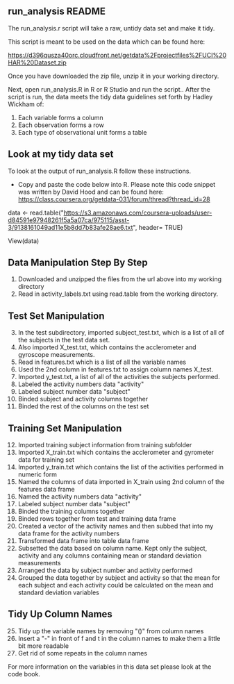 ## run_analysis README

The run_analysis.r script will take a raw, untidy data set and make it tidy.

This script is meant to be used on the data which can be found here:

https://d396qusza40orc.cloudfront.net/getdata%2Fprojectfiles%2FUCI%20HAR%20Dataset.zip

Once you have downloaded the zip file, unzip it in your working directory.

Next, open run_analysis.R in R or R Studio and run the script..  After  the script is run, the data meets 
the tidy data guidelines set forth by Hadley Wickham of:

1. Each variable forms a column
2. Each observation forms a row
3. Each type of observational unit forms a table

 
## Look at my tidy data set

To look at the output of run_analysis.R follow these instructions.

- Copy and paste the code below into R.  Please note this code snippet was written by David Hood
and can be found here:  https://class.coursera.org/getdata-031/forum/thread?thread_id=28


data <- read.table("https://s3.amazonaws.com/coursera-uploads/user-d84591e97948261f5a5a07ca/975115/asst-3/9138161049ad11e5b8dd7b83afe28ae6.txt", header= TRUE)

View(data)


##	Data Manipulation Step By Step
	
1. Downloaded and unzipped the files from the url above into my working directory
2. Read in activity_labels.txt using read.table from the working directory.

## Test Set Manipulation

3. In the test subdirectory, imported subject_test.txt, which is a list of all of the subjects in the test data set. 
4. Also imported X_test.txt, which contains the acclerometer and gyroscope measurements.
5. Read in features.txt which is a list of all the variable names 
6. Used the 2nd column in features.txt to assign column names X_test.
7. Imported y_test.txt, a list of all of the activities the subjects performed.
8. Labeled the activity numbers data "activity"
9. Labeled subject number data "subject"
10. Binded subject and activity columns together 
11. Binded the rest of the columns on the test set

## Training Set Manipulation
12. Imported training subject information from training subfolder
13. Imported X_train.txt which contains the acclerometer and gyrometer data for training set
14. Imported y_train.txt which contains the list of the activities performed in numeric form
15. Named the columns of data imported in X_train using 2nd column of the features data frame
16. Named the activity numbers data "activity"
17. Labeled subject number data "subject"
18. Binded the training columns together
19. Binded rows together from test and training data frame
20. Created a vector of the activity names and then subbed that into my data frame for the activity numbers
21. Transformed data frame into table data frame
22.  Subsetted the data based on column name.  Kept only the subject, activity and any columns containing mean or standard deviation measurements
23.  Arranged the data by subject number and activity performed
24.  Grouped the data together by subject and activity so that the mean for each subject and each activity could be calculated on the mean and standard
deviation variables

## Tidy Up Column Names
25. Tidy up the variable names by removing "()" from column names
26. Insert a "-" in front of f and t in the column names to make them a little bit more readable
27. Get rid of some repeats in the column names 

For more information on the variables in this data set please look at the code book.
 

 

